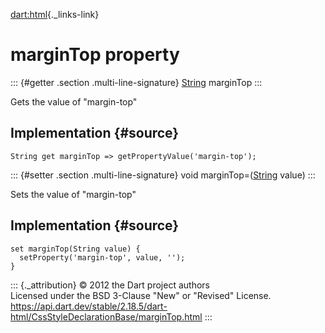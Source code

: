 [dart:html](../../dart-html/dart-html-library){._links-link}

marginTop property
==================

::: {#getter .section .multi-line-signature}
[String](../../dart-core/string-class) marginTop
:::

Gets the value of \"margin-top\"

Implementation {#source}
--------------

``` {.language-dart data-language="dart"}
String get marginTop => getPropertyValue('margin-top');
```

::: {#setter .section .multi-line-signature}
void marginTop=([String](../../dart-core/string-class) value)
:::

Sets the value of \"margin-top\"

Implementation {#source}
--------------

``` {.language-dart data-language="dart"}
set marginTop(String value) {
  setProperty('margin-top', value, '');
}
```

::: {._attribution}
© 2012 the Dart project authors\
Licensed under the BSD 3-Clause \"New\" or \"Revised\" License.\
<https://api.dart.dev/stable/2.18.5/dart-html/CssStyleDeclarationBase/marginTop.html>
:::
